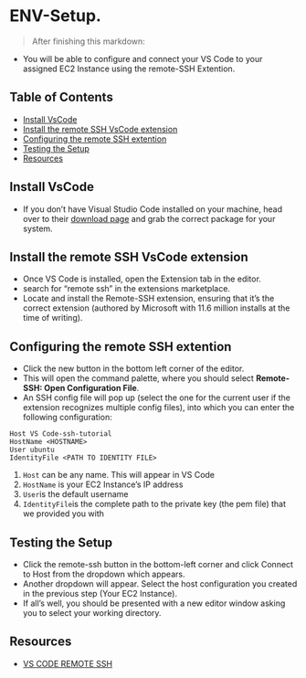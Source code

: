 # ENV-Setup.
>After finishing this markdown:
- You will be able to configure and connect your VS Code to your assigned EC2 Instance using the remote-SSH Extention.



## Table of Contents
* [Install VsCode](#insall-vscode)
* [Install the remote SSH VsCode extension](#install-the-remote-vscode-extention)
* [Configuring the remote SSH extention](#configuring-the-remote-ssh-extention)
* [Testing the Setup](testing-the-setup)
* [Resources](#resources)


## Install VsCode
- If you don’t have Visual Studio Code installed on your machine, head over to their [download page](https://code.visualstudio.com/Download) and grab the correct package for your system.


## Install the remote SSH VsCode extension
- Once VS Code is installed, open the Extension tab in the editor.
- search for “remote ssh” in the extensions marketplace.
- Locate and install the Remote-SSH extension, ensuring that it’s the correct extension (authored by Microsoft with 11.6 million installs at the time of writing).


## Configuring the remote SSH extention
- Click the new button in the bottom left corner of the editor.
- This will open the command palette, where you should select **Remote-SSH: Open Configuration File**.
- An SSH config file will pop up (select the one for the current user if the extension recognizes multiple config files), into which you can enter the following configuration:

```
Host VS Code-ssh-tutorial
HostName <HOSTNAME>
User ubuntu
IdentityFile <PATH TO IDENTITY FILE> 
```
1. ```Host``` can be any name. This will appear in VS Code
2. ```HostName``` is your EC2 Instance’s IP address
3. ```User```is the default  username
4. ```IdentityFile```is the complete path to the private key (the pem file) that we provided you with


## Testing the Setup

- Click the remote-ssh button in the bottom-left corner and click Connect to Host from the dropdown which appears.
- Another dropdown will appear. Select the host configuration you created in the previous step (Your EC2 Instance).
- If all’s well, you should be presented with a new editor window asking you to select your working directory.


## Resources
- [VS CODE REMOTE SSH](https://www.sitepoint.com/vs-code-remote-development-amazon-ec2/)